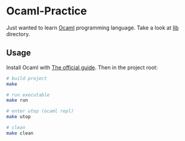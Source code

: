 # Ocaml-Practice
Just wanted to learn [Ocaml](https://ocaml.org) programming language. Take a look at [lib](lib) directory.

## Usage
Install Ocaml with [The official guide](https://ocaml.org/install#linux_mac_bsd). Then in the project root:
```bash
# build project
make

# run executable
make run

# enter utop (ocaml repl)
make utop

# clean
make clean
```
